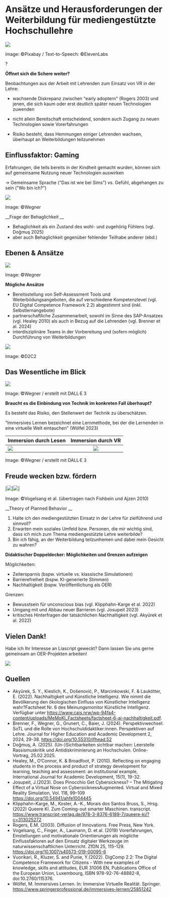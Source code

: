 # Ansätze und Herausforderungen der Weiterbildung für mediengestützte Hochschullehre
![](https://images.pexels.com/photos/236118/pexels-photo-236118.jpeg?auto=compress&cs=tinysrgb&w=800)

Image: ©Pixabay / Text-to-Speech: ©ElevenLabs

?[](d1caaaeb9a2bb405976bf6b5bdd96b00fb11c391.mp3)

__Öffnet sich die Schere weiter?__

Beobachtungen aus der Arbeit mit Lehrenden zum Einsatz von VR in der Lehre:

* wachsende Diskrepanz zwischen "early adoptern" (Rogers 2003) und jenen, die sich kaum oder erst deutlich später neuen Technologien zuwenden

* nicht allein Bereitschaft entscheidend, sondern auch Zugang zu neuen Technologien sowie Vorerfahrungen

* Risiko besteht, dass Hemmungen einiger Lehrenden wachsen, überhaupt an Weiterbildungen teilzunehmen

## Einflussfaktor: Gaming

Erfahrungen, die teils bereits in der Kindheit gemacht wurden, können sich auf gemeinsame Nutzung neuer Technologien auswirken

-> Gemeinsame Sprache ("Das ist wie bei Sims") vs. Gefühl, abgehangen zu sein ("Wo bin ich?")

![](6cae26bc09d0c2ab03e98ee5dcfa64073bd166dd.png)

Image: ©Wegner 

__Frage der Behaglichkeit __ 

* Behaglichkeit als ein Zustand des wohl- und zugehörig Fühlens (vgl. Doğmuş 2025)
* aber auch Behaglichkeit gegenüber fehlender Teilhabe anderer (ebd.)

## Ebenen & Ansätze

![](38c837e69e27b624094ad7f1aa3dd85fbdfaa5a0.png)

Image: ©Wegner 

__Mögliche Ansätze__

* Bereitsstellung von Self-Assessment Tools und Weiterbildungsangeboten, die auf verschiedene Kompetenzlevel (vgl. EU Digital Competence Framework 2.2) abgestimmt sind (inkl. Selbstlernangebote)
* partnerschaftliche Zusammenarbeit, sowohl im Sinne des SAP-Ansatzes (vgl. Healey 2010) als auch in Bezug auf die Lehrenden (vgl. Brenner et al. 2024)
* interdisziplinäre Teams in der Vorbereitung und (sofern möglich) Durchführung von Weiterbildungen

![](c4651fe3843a0aa18c627c7ede3a3c4b14257363.png)

Image: ©D2C2

## Das Wesentliche im Blick

![](540dd52f874f5b81d256b512425fd3ab67229aa2.png)

Image: ©Wegner / erstellt mit DALL·E 3

__Braucht es die Einbindung von Technik im konkreten Fall überhaupt?__

Es besteht das Risiko, den Stellenwert der Technik zu überschätzen.

"Immersives Lernen bezeichnet eine Lernmethode, bei der die Lernenden in eine virtuelle Welt eintauchen" (Wölfel 2023)

| Immersion durch Lesen | Immersion durch VR|
| -------- | :------: |
| ![](8f2e4ca2d8f98027c26548d594309457ee12d49e.png)|![](bab5de96715e898f17479eb7fc45b598e43ad8fc.png)|

Image: ©Wegner / erstellt mit DALL·E 3

## Freude wecken bzw. fördern

|![](3d70b0fa72632272cb3923a9ec0786513c9cd461.png)|![](b22e78baabb20b0a4f3e5d9ad61674a21702af2a.png)|

Image: ©Vogelsang et al. (übertragen nach Fishbein und Ajzen 2010)

__Theory of Planned Behavior __

1. Halte ich den mediengestützten Einsatz in der Lehre für zielführend und sinnvoll?
2. Erwarten mein soziales Umfeld bzw. Personen, die mir wichtig sind, dass ich mich zum Thema mediengestützte Lehre weiterbilde?
3. Bin ich fähig, an der Weiterbildung teilzunhemen und dabei mein Gesicht zu wahren?

__Didaktischer Doppeldecker: Möglichkeiten und Grenzen aufzeigen__

Möglichkeiten:

* Zeitersparnis (bspw. virtuelle vs. klassische Simulationen)
* Barrierefreiheit (bspw. KI-generierte Stimmen)
* Nachhaltigkeit (bspw. Veröffentlichung als OER)

Grenzen:

* Bewusstsein für unconscious bias (vgl. Klipphahn-Karge et al. 2022)
* Umgang mit und Abbau neuer Barrieren (vgl. Josupeit 2023)
* kritisches Hinterfragen der tatsächlichen Nachhaltigkeit (vgl. Akyürek et al. 2022)

## Vielen Dank!

Habe ich Ihr Interesse an Liascript geweckt? Dann lassen Sie uns gerne gemeinsam an OER-Projekten arbeiten!

![](769ddc892399354f9a101ce986af93c9b0ea6459.png)

## Quellen

* Akyürek, S. Y., Kieslich, K., Došenović, P., Marcinkowski, F. & Laukötter, E. (2022). Nachhaltigkeit und Künstliche Intelligenz. Wie nimmt die Bevölkerung den ökologischen Einfluss von Künstlicher Intelligenz wahr?Factsheet Nr. 6 des Meinungsmonitor Künstliche Intelligenz. Verfügbar unter https://www.cais.nrw/wp-94fa4-content/uploads/MeMoKI_Factsheets/factsheet-6-ai-nachhaltigkeit.pdf.
* Brenner, F., Wegner, G., Grunert, C., Baier, J. (2024). Perspektivwechsel: SoTL und die Rolle von Hochschuldidaktiker:innen. Perspektiven auf Lehre. Journal for Higher Education and Academic Development 2, 2024, 29-38. https://doi.org/10.55310/jfhead.52
* Doğmuş, A. (2025). (Un-)Sichtbarkeiten sichtbar machen: Leerstelle Rassismuskritik und Antidiskriminierung an Hochschulen. Online-Vortrag, 25.02.2025. 
* Healey, M., O’Connor, K. & Broadfoot, P. (2010). Reflecting on engaging students in the process and product of strategy development for learning, teaching and assessment: an institutional example, International Journal for Academic Development, 15(1), 19-32. 
* Josupeit, J.(2023). Does Pinocchio Get Cybersickness? – The Mitigating Effect of a Virtual Nose on CybersicknessAugmented. Virtual and Mixed Reality Simulation, Vol. 118, 99–109 https://doi.org/10.54941/ahfe1004445
* Klipphahn-Karge, M., Koster, A.-K., Morais dos Santos Bruss, S., Hrsg. (2022) Queere KI. Zum Coming-out smarter Maschinen. transcript. https://www.transcript-verlag.de/978-3-8376-6189-7/queere-ki/?c=313025272
* Rogers, E.M. (2003). Diffusion of Innovations. Free Press, New York. 
* Vogelsang, C., Finger, A., Laumann, D. et al. (2019) Vorerfahrungen, Einstellungen und motivationale Orientierungen als mögliche Einflussfaktoren auf den Einsatz digitaler Werkzeuge im naturwissenschaftlichen Unterricht. ZfDN 25, 115–129. https://doi.org/10.1007/s40573-019-00095-6
* Vuorikari, R., Kluzer, S. and Punie, Y.(2022). DigComp 2.2: The Digital Competence Framework for Citizens - With new examples of knowledge, skills and attitudes, EUR 31006 EN, Publications Office of the European Union, Luxembourg, ISBN 978-92-76-48882-8, doi:10.2760/115376.
* Wölfel, M. Immersives Lernen. In: Immersive Virtuelle Realität. Springer. https://www.springerprofessional.de/immersives-lernen/25851242
